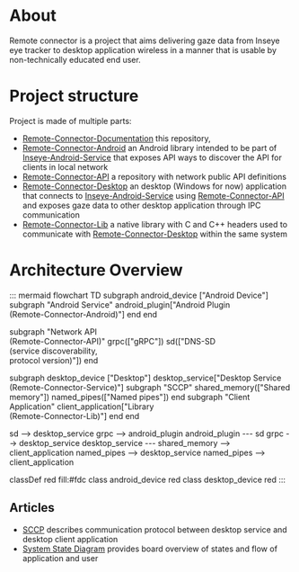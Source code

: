 # About

Remote connector is a project that aims delivering gaze data from Inseye eye tracker to desktop application wireless in a manner that is usable by non-technically educated end user.

# Project structure

Project is made of multiple parts:
- [Remote-Connector-Documentation](https://github.com/Inseye/Remote-Connector-Documentation) this repository, 
- [Remote-Connector-Android](https://github.com/Inseye/Remote-Connector-Android) an Android library intended to be part of [Inseye-Android-Service](https://github.com/Inseye/Inseye-Android-Service) that exposes API ways to discover the API for clients in local network
- [Remote-Connector-API](https://github.com/Inseye/Remote-Connector-API) a repository with network public API definitions
- [Remote-Connector-Desktop](https://github.com/Inseye/Remote-Connector-Desktop) an desktop (Windows for now) application that connects to [Inseye-Android-Service](https://github.com/Inseye/Inseye-Android-Service) using [Remote-Connector-API](https://github.com/Inseye/Remote-Connector-API) and exposes gaze data to other desktop application through IPC communication
- [Remote-Connector-Lib](https://github.com/Inseye/Remote-Connector-Lib) a native library with C and C++ headers used to communicate with [Remote-Connector-Desktop](https://github.com/Inseye/Remote-Connector-Desktop) within the same system

# Architecture Overview

::: mermaid 
flowchart TD
subgraph android_device ["Android Device"]
subgraph "Android Service"
android_plugin["Android Plugin<br>(Remote-Connector-Android)"]
end
end

subgraph "Network API<br>(Remote-Connector-API)"
grpc(["gRPC"])
sd(["DNS-SD<br>(service discoverability,<br>protocol version)"]) 
end

subgraph desktop_device ["Desktop"]
desktop_service["Desktop Service<br>(Remote-Connector-Service)"]
subgraph "SCCP"
shared_memory(["Shared memory"])
named_pipes(["Named pipes"])
end
subgraph "Client Application"
client_application["Library<br>(Remote-Connector-Lib)"]
end
end


sd --> desktop_service
grpc --> android_plugin
android_plugin --- sd
grpc --> desktop_service
desktop_service --- shared_memory --> client_application
named_pipes --> desktop_service
named_pipes --> client_application


classDef red fill:#fdc
class android_device red
class desktop_device red
:::

## Articles
- [SCCP](./SCCP.md) describes communication protocol between desktop service and desktop client application
- [System State Diagram](./SystemStateDiagram.md) provides board overview of states and flow of application and user